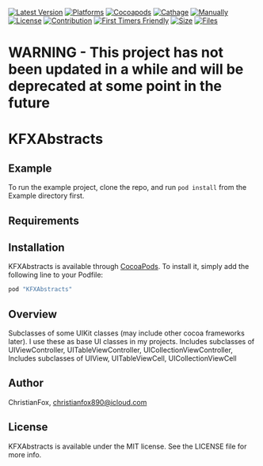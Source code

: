 [![Latest Version](https://img.shields.io/github/v/tag/ChristianFox/KFXAbstracts?sort=semver&label=Version&color=orange)](https://github.com/ChristianFox/KFXAbstracts/)
[![Platforms](https://img.shields.io/badge/Platforms-iOS-orange)](https://img.shields.io/badge/Platforms-iOS-orange)
[![Cocoapods](https://img.shields.io/badge/Cocoapods-yes-green)](https://img.shields.io/badge/Cocoapods-yes-green)
[![Cathage](https://img.shields.io/badge/Cathage-no-red)](https://img.shields.io/badge/Cathage-no-red)
[![Manually](https://img.shields.io/badge/Manual_Import-yes-green)](https://img.shields.io/badge/Manual_Import-yes-green)
[![License](https://img.shields.io/badge/license-mit-blue.svg)](https://github.com/ChristianFox/KFXAbstracts/blob/master/LICENSE)
[![Contribution](https://img.shields.io/badge/Contributions-Welcome-blue)](https://github.com/ChristianFox/KFXAbstracts/labels/contribute)
[![First Timers Friendly](https://img.shields.io/badge/First_Timers-Welcome-blue)](https://github.com/ChristianFox/KFXAbstracts/labels/contribute)
[![Size](https://img.shields.io/github/repo-size/ChristianFox/KFXAbstracts?color=orange)](https://img.shields.io/github/repo-size/ChristianFox/KFXAbstracts?color=orange)
[![Files](https://img.shields.io/github/directory-file-count/ChristianFox/KFXAbstracts?color=orange)](https://img.shields.io/github/directory-file-count/ChristianFox/KFXAbstracts?color=orange)

# WARNING - This project has not been updated in a while and will be deprecated at some point in the future

# KFXAbstracts

## Example

To run the example project, clone the repo, and run `pod install` from the Example directory first.

## Requirements

## Installation

KFXAbstracts is available through [CocoaPods](http://cocoapods.org). To install
it, simply add the following line to your Podfile:

```ruby
pod "KFXAbstracts"
```

## Overview
Subclasses of some UIKit classes (may include other cocoa frameworks later).
I use these as base UI classes in my projects.
Includes subclasses of UIViewController, UITableViewController, UICollectionViewController,
Includes subclasses of UIView, UITableViewCell, UICollectionViewCell

## Author

ChristianFox, christianfox890@icloud.com

## License

KFXAbstracts is available under the MIT license. See the LICENSE file for more info.
